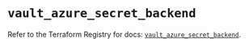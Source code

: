 # `vault_azure_secret_backend`

Refer to the Terraform Registry for docs: [`vault_azure_secret_backend`](https://registry.terraform.io/providers/hashicorp/vault/5.0.0/docs/resources/azure_secret_backend).
